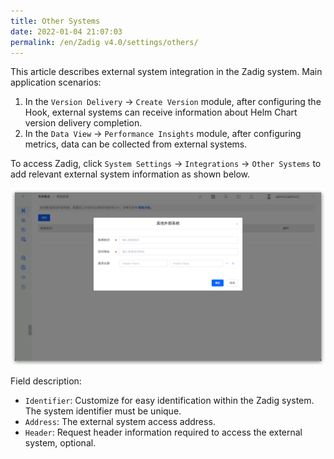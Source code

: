 ```yaml
---
title: Other Systems
date: 2022-01-04 21:07:03
permalink: /en/Zadig v4.0/settings/others/
---
```


This article describes external system integration in the Zadig system. Main application scenarios:
1. In the `Version Delivery` -> `Create Version` module, after configuring the Hook, external systems can receive information about Helm Chart version delivery completion.
2. In the `Data View` -> `Performance Insights` module, after configuring metrics, data can be collected from external systems.

To access Zadig, click `System Settings` -> `Integrations` -> `Other Systems` to add relevant external system information as shown below.

![add_external_systems](../../../_images/add_external_systems.png)

Field description:

- `Identifier`: Customize for easy identification within the Zadig system. The system identifier must be unique.
- `Address`: The external system access address.
- `Header`: Request header information required to access the external system, optional.
